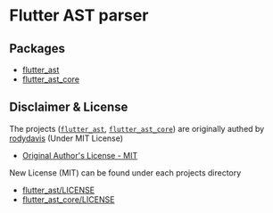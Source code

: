# Flutter AST parser

## Packages

- [flutter_ast](./flutter_ast/)
- [flutter_ast_core](./flutter_ast_core/)

## Disclaimer & License

The projects ([`flutter_ast`](https://github.com/rodydavis/flutter_ast), [`flutter_ast_core`](https://github.com/rodydavis/flutter_ast_core)) are originally authed by [rodydavis](https://github.com/rodydavis) (Under MIT License)

- [Original Author's License - MIT](https://github.com/rodydavis/flutter_ast/blob/master/LICENSE)

New License (MIT) can be found under each projects directory

- [flutter_ast/LICENSE](./flutter_ast/LICENSE)
- [flutter_ast_core/LICENSE](./flutter_ast_core/LICENSE)
